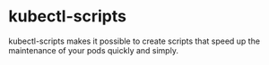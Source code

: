 # kubectl-scripts

kubectl-scripts makes it possible to create scripts that speed up the maintenance of your pods quickly and simply.